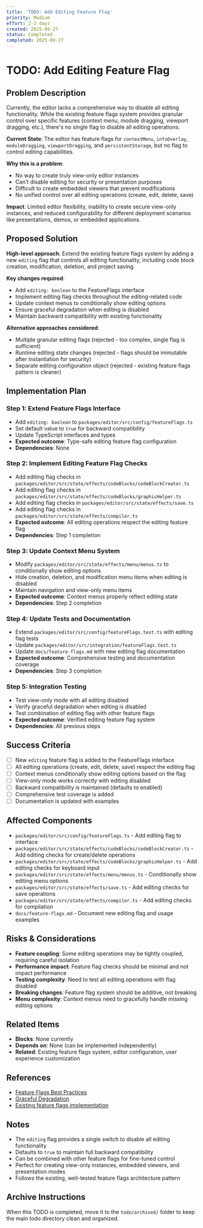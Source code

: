 ```yaml
---
title: 'TODO: Add Editing Feature Flag'
priority: Medium
effort: 2-3 days
created: 2025-08-27
status: Completed
completed: 2025-08-27
---
```


# TODO: Add Editing Feature Flag


## Problem Description

Currently, the editor lacks a comprehensive way to disable all editing functionality. While the existing feature flags system provides granular control over specific features (context menu, module dragging, viewport dragging, etc.), there's no single flag to disable all editing operations.

**Current State**: The editor has feature flags for `contextMenu`, `infoOverlay`, `moduleDragging`, `viewportDragging`, and `persistentStorage`, but no flag to control editing capabilities.

**Why this is a problem**: 
- No way to create truly view-only editor instances
- Can't disable editing for security or presentation purposes
- Difficult to create embedded viewers that prevent modifications
- No unified control over all editing operations (create, edit, delete, save)

**Impact**: Limited editor flexibility, inability to create secure view-only instances, and reduced configurability for different deployment scenarios like presentations, demos, or embedded applications.

## Proposed Solution

**High-level approach**: Extend the existing feature flags system by adding a new `editing` flag that controls all editing functionality, including code block creation, modification, deletion, and project saving.

**Key changes required**:
- Add `editing: boolean` to the FeatureFlags interface
- Implement editing flag checks throughout the editing-related code
- Update context menus to conditionally show editing options
- Ensure graceful degradation when editing is disabled
- Maintain backward compatibility with existing functionality

**Alternative approaches considered**:
- Multiple granular editing flags (rejected - too complex, single flag is sufficient)
- Runtime editing state changes (rejected - flags should be immutable after instantiation for security)
- Separate editing configuration object (rejected - existing feature flags pattern is cleaner)

## Implementation Plan

### Step 1: Extend Feature Flags Interface
- Add `editing: boolean` to `packages/editor/src/config/featureFlags.ts`
- Set default value to `true` for backward compatibility
- Update TypeScript interfaces and types
- **Expected outcome**: Type-safe editing feature flag configuration
- **Dependencies**: None

### Step 2: Implement Editing Feature Flag Checks
- Add editing flag checks in `packages/editor/src/state/effects/codeBlocks/codeBlockCreator.ts`
- Add editing flag checks in `packages/editor/src/state/effects/codeBlocks/graphicHelper.ts`
- Add editing flag checks in `packages/editor/src/state/effects/save.ts`
- Add editing flag checks in `packages/editor/src/state/effects/compiler.ts`
- **Expected outcome**: All editing operations respect the editing feature flag
- **Dependencies**: Step 1 completion

### Step 3: Update Context Menu System
- Modify `packages/editor/src/state/effects/menu/menus.ts` to conditionally show editing options
- Hide creation, deletion, and modification menu items when editing is disabled
- Maintain navigation and view-only menu items
- **Expected outcome**: Context menus properly reflect editing state
- **Dependencies**: Step 2 completion

### Step 4: Update Tests and Documentation
- Extend `packages/editor/src/config/featureFlags.test.ts` with editing flag tests
- Update `packages/editor/src/integration/featureFlags.test.ts`
- Update `docs/feature-flags.md` with new editing flag documentation
- **Expected outcome**: Comprehensive testing and documentation coverage
- **Dependencies**: Step 3 completion

### Step 5: Integration Testing
- Test view-only mode with all editing disabled
- Verify graceful degradation when editing is disabled
- Test combination of editing flag with other feature flags
- **Expected outcome**: Verified editing feature flag system
- **Dependencies**: All previous steps

## Success Criteria

- [ ] New `editing` feature flag is added to the FeatureFlags interface
- [ ] All editing operations (create, edit, delete, save) respect the editing flag
- [ ] Context menus conditionally show editing options based on the flag
- [ ] View-only mode works correctly with editing disabled
- [ ] Backward compatibility is maintained (defaults to enabled)
- [ ] Comprehensive test coverage is added
- [ ] Documentation is updated with examples

## Affected Components

- `packages/editor/src/config/featureFlags.ts` - Add editing flag to interface
- `packages/editor/src/state/effects/codeBlocks/codeBlockCreator.ts` - Add editing checks for create/delete operations
- `packages/editor/src/state/effects/codeBlocks/graphicHelper.ts` - Add editing checks for keyboard input
- `packages/editor/src/state/effects/menu/menus.ts` - Conditionally show editing menu options
- `packages/editor/src/state/effects/save.ts` - Add editing checks for save operations
- `packages/editor/src/state/effects/compiler.ts` - Add editing checks for compilation
- `docs/feature-flags.md` - Document new editing flag and usage examples

## Risks & Considerations

- **Feature coupling**: Some editing operations may be tightly coupled, requiring careful isolation
- **Performance impact**: Feature flag checks should be minimal and not impact performance
- **Testing complexity**: Need to test all editing operations with flag disabled
- **Breaking changes**: Feature flag system should be additive, not breaking
- **Menu complexity**: Context menus need to gracefully handle missing editing options

## Related Items

- **Blocks**: None currently
- **Depends on**: None (can be implemented independently)
- **Related**: Existing feature flags system, editor configuration, user experience customization

## References

- [Feature Flags Best Practices](https://featureflags.io/feature-flag-best-practices/)
- [Graceful Degradation](https://developer.mozilla.org/en-US/docs/Glossary/Graceful_degradation)
- [Existing feature flags implementation](packages/editor/src/config/featureFlags.ts)

## Notes

- The `editing` flag provides a single switch to disable all editing functionality
- Defaults to `true` to maintain full backward compatibility
- Can be combined with other feature flags for fine-tuned control
- Perfect for creating view-only instances, embedded viewers, and presentation modes
- Follows the existing, well-tested feature flags architecture pattern

## Archive Instructions

When this TODO is completed, move it to the `todo/archived/` folder to keep the main todo directory clean and organized. 